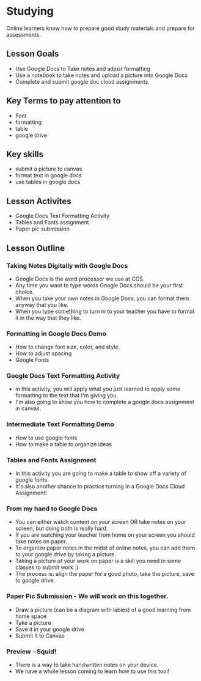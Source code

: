 # Studying
Online learners know how to prepare good study materials and prepare for assessments.

## Lesson Goals
- Use Google Docs to Take notes and adjust formatting
- Use a notebook to take notes and upload a picture into Google Docs
- Complete and submit google doc cloud assignments.

## Key Terms to pay attention to
- Font
- formatting
- table
- google drive

## Key skills
- submit a picture to canvas
- format text in google docs
- use tables in google docs

## Lesson Activites
- Google Docs Text Formatting Activity
- Tables and Fonts assignment
- Paper pic submission

## Lesson Outline
### Taking Notes Digitally with Google Docs
- Google Docs is the word processor we use at CCS.
- Any time you want to type words Google Docs should be your first choice.
- When you take your own notes in Google Docs, you can format them anyway that you like.
- When you type something to turn in to your teacher you have to format it in the way that they like.

### Formatting in Google Docs Demo
- How to change font size, color, and style.
- How to adjust spacing
- Google Fonts

### Google Docs Text Formatting Activity
- in this activity, you will apply what you just learned to apply some formatting to the text that I'm giving you.
- I'm also going to show you how to complete a google docs assignment in canvas.

### Intermediate Text Formatting Demo
- How to use google fonts
- How to make a table to organize ideas

### Tables and Fonts Assignment
- In this activity you are going to make a table to show off a variety of google fonts
- It's also another chance to practice turning in a Google Docs Cloud Assignment!  

### From my hand to Google Docs
- You can either watch content on your screen OR take notes on your screen, but doing both is really hard.
- If you are watching your teacher from home on your screen you should take notes on paper.
- To organize paper notes in the midst of online notes, you can add them to your google drive by taking a picture.
- Taking a picture of your work on paper is a skill you need in some classes to submit work :)
- The process is: align the paper for a good photo, take the picture, save to google drive.

### Paper Pic Submission - We will work on this together.
- Draw a picture (can be a diagram with lables) of a good learning from home space
- Take a picture
- Save it in your google drive
- Submit it to Canvas

### Preview - Squid!
- There is a way to take handwritten notes on your device. 
- We have a whole lesson coming to learn how to use this tool! 

